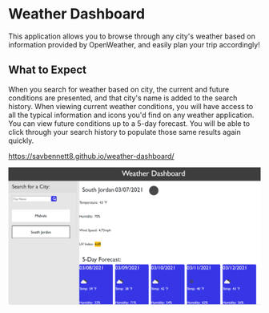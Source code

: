 # Weather Dashboard
This application allows you to browse through any city's weather based on information provided by OpenWeather, and easily plan your trip accordingly!

## What to Expect
When you search for weather based on city, the current and future conditions are presented, and that city's name is added to the search history. When viewing current weather conditions, you will have access to all the typical information and icons you'd find on any weather application. You can view future conditions up to a 5-day forecast. You will be able to click through your search history to populate those same results again quickly.

https://savbennett8.github.io/weather-dashboard/

<img src="./screenshot.PNG">